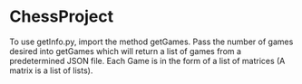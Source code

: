 # ChessProject
To use getInfo.py, import the method getGames. 
Pass the number of games desired into getGames which will return a list of games from a predetermined JSON file.
Each Game is in the form of a list of matrices (A matrix is a list of lists).

